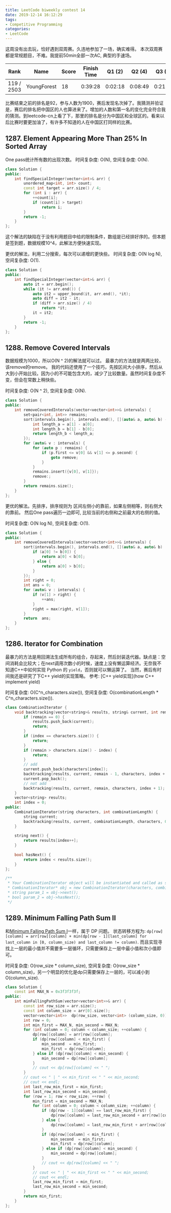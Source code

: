 ```yaml
---
title: LeetCode biweekly contest 14
date: 2019-12-14 16:12:29
tags:
- Competitive Programming
categories:
- LeetCode
---
```


这周没有出去玩，恰好遇到双周赛。久违地参加了一场，确实难得。
本次双周赛都是常规题目，不难。我提前50min全部一次AC, 典型的手速场。

| Rank |	Name |	Score |	Finish Time | 	Q1 (2) |	Q2 (4) |	Q3 (5) |	Q4 (7)|
|--|--|--|--|--|--|--|--|
| 119 / 2503 |	YoungForest | 18 | 0:39:28 | 0:02:18 | 0:08:49 |  0:21:07  | 0:39:28 |

比赛结束之前的排名是92，参与人数为1900，赛后发现名次掉了。我猜测并验证是，赛后的排名把中国区的人也算进来了。增加的人数和第一名的变化完全符合我的猜测。到leetcode-cn上看了下，那里的排名是分为中国区和全球区的。看来以后比赛时要更加油了，有许多不知道的人在中国区打同样的比赛。

## 1287. Element Appearing More Than 25% In Sorted Array

One pass统计所有数的出现次数。
时间复杂度: O(N),
空间复杂度: O(N).

```cpp
class Solution {
public:
    int findSpecialInteger(vector<int>& arr) {
        unordered_map<int, int> count;
        const int target = arr.size() / 4;
        for (int i : arr) {
            ++count[i];
            if (count[i] > target)
                return i;
        }
        return -1;
    }
};
```

这个解法的缺陷在于没有利用题目中给的限制条件，数组是已经排好序的。但本题是签到题，数据规模10^4，此解法方便快速实现。

更优的解法，利用二分搜索，每次可以递增的更快些。
时间复杂度: O(N log N),
空间复杂度: O(1).

```cpp
class Solution {
public:
    int findSpecialInteger(vector<int>& arr) {
        auto it = arr.begin();
        while (it != arr.end()) {
            auto it2 = upper_bound(it, arr.end(), *it);
            auto diff = it2 - it;
            if (diff > arr.size() / 4)
                return *it;
            it = it2;
        }
        return -1;
    }
};
```

## 1288. Remove Covered Intervals

数据规模为1000，所以O(N ^ 2)的解法就可以过。
最暴力的方法就是两两比较，该remove的remove。
我的代码还使用了一个技巧，先按区间大小排序，然后从大到小开始比较。因为小的不可能包含大的，减少了比较数量。虽然时间复杂度不变，但会在常数上稍快些。

时间复杂度: O(N ^ 2),
空间复杂度: O(N).

```cpp
class Solution {
public:
    int removeCoveredIntervals(vector<vector<int>>& intervals) {
        set<pair<int, int>> remains;
        sort(intervals.begin(), intervals.end(), [](auto& a, auto& b) -> bool {
            int length_a = a[1] - a[0];
            int length_b = b[1] - b[0];
            return length_b < length_a;
        });
        for (auto& v : intervals) {
            for (auto p : remains) {
                if (p.first <= v[0] && v[1] <= p.second) {
                    goto remove;
                }
            }
            remains.insert({v[0], v[1]});
            remove:;
        }
        return remains.size();
    }
};
```

更优的解法。先排序，排序规则为 区间左侧小的靠前，如果左侧相等，则右侧大的靠前。
然后One pass遍历一边即可, 比较当前的右侧和之前最大的右侧的值。

时间复杂度: O(N log N),
空间复杂度: O(1).

```cpp
class Solution {
public:
    int removeCoveredIntervals(vector<vector<int>>& intervals) {
        sort(intervals.begin(), intervals.end(), [](auto& a, auto& b)  -> bool {
            if (a[0] != b[0]) {
                return a[0] < b[0];
            } else {
                return a[0] > b[0];
            }
        });
        int right = 0;
        int ans = 0;
        for (auto& v : intervals) {
            if (v[1] > right) {
                ++ans;
            }
            right = max(right, v[1]);
        }
        return  ans;
    }
};
```

## 1286. Iterator for Combination

最暴力的方法是用回溯法生成所有的组合，存起来，然后封装迭代器。缺点是：空间消耗会比较大；在next调用次数小的时候，速度上没有懒运算经济。无奈我不知道C++中如何实现 Python 的 `yield`，否则就可以懒运算了。
当然，赛后有时间我还是研究了下C++ yield的实现策略。
参考: [C++ yield实现](how C++ implement yield)

时间复杂度: O(C^n_characters.size()),
空间复杂度: O(combinationLength * C^n_characters.size()).

```cpp
class CombinationIterator {
    void backtracking(vector<string>& results, string& current, int remain, const string& characters, int index) {
        if (remain == 0) {
            results.push_back(current);
            return;
        }
        if (index == characters.size()) {
            return;
        }
        if (remain > characters.size() - index) {
            return;
        }
        // add
        current.push_back(characters[index]);
        backtracking(results, current, remain - 1, characters, index + 1);
        current.pop_back();
        // not add
        backtracking(results, current, remain, characters, index + 1);
    }
    vector<string> results;
    int index = 0;
public:
    CombinationIterator(string characters, int combinationLength) {
        string current;
        backtracking(results, current, combinationLength, characters, 0);
    }
    
    string next() {
        return results[index++];
    }
    
    bool hasNext() {
        return index < results.size();
    }
};

/**
 * Your CombinationIterator object will be instantiated and called as such:
 * CombinationIterator* obj = new CombinationIterator(characters, combinationLength);
 * string param_1 = obj->next();
 * bool param_2 = obj->hasNext();
 */
```

## 1289. Minimum Falling Path Sum II

和[Minimum Falling Path Sum I](https://leetcode.com/problems/minimum-falling-path-sum/)一样，属于 DP 问题。
状态转移方程为:
`dp[row][column] = arr[row][column] + min(dp[row - 1][last_column] for last_column in [0, column_size) and last_column != column)`.
而且实现寻找上一层的最小值并不需要多一层循环，只需要保存上一层中最小值和次小值即可。

时间复杂度: O(row_size * column_size),
空间复杂度: O(row_size * column_size)，另一个明显的优化是dp只需要保存上一层的，可以减小到O(column_size).

```cpp
class Solution {
    const int MAX_N = 0x3f3f3f3f;
public:
    int minFallingPathSum(vector<vector<int>>& arr) {
        const int row_size = arr.size();
        const int column_size = arr[0].size();
        vector<vector<int>>  dp(row_size, vector<int> (column_size, 0));
        int row = 0;
        int min_first = MAX_N, min_second = MAX_N;
        for (int column = 0; column < column_size; ++column) {
            dp[row][column] = arr[row][column];
            if (dp[row][column] < min_first) {
                min_second  = min_first;
                min_first = dp[row][column];
            } else if (dp[row][column] < min_second) {
                min_second = dp[row][column];
            }
            // cout << dp[row][column] << " ";
        }
        // cout << " | " << min_first << " " << min_second;
        // cout << endl;
        int last_row_min_first = min_first;
        int last_row_min_second = min_second;
        for (row = 1; row < row_size; ++row) {
            min_first = min_second = MAX_N;
            for (int column = 0; column < column_size; ++column) {
                if (dp[row - 1][column] == last_row_min_first) {
                    dp[row][column] = last_row_min_second + arr[row][column];
                } else {
                    dp[row][column] = last_row_min_first + arr[row][column];
                }           
                if (dp[row][column] < min_first) {
                    min_second  = min_first;
                    min_first = dp[row][column];
                } else if (dp[row][column] < min_second) {
                    min_second = dp[row][column];
                }
                // cout << dp[row][column] << " ";
            }
            // cout << " | " << min_first << " " << min_second;
            // cout << endl;
            last_row_min_first = min_first;
            last_row_min_second = min_second;
        }
        return min_first;
    }
};
```